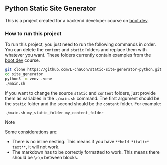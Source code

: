 ## Python Static Site Generator

This is a project created for a backend developer course on [boot.dev](https://www.boot.dev).

### How to run this project

To run this project, you just need to run the following commands in order. You can delete the 
`content` and `static` folders and replace them with whatever you want. These folders currently
contain examples from the [boot.dev](https://www.boot.dev/courses/build-static-site-generator) course.

```zsh
git clone https://github.com/L-chaCon/static-site-generator-python.git site_generator  
cd site_generator  
python3 -m venv .venv  
./main.sh
```

If you want to change the source `static` and `content` folders, just provide them as variables in
the `./main.sh` command. The first argument should be the `static` folder and the second should be
the `content` folder. For example:

```zsh
./main.sh my_static_folder my_content_folder
```

> [!NOTE] 
> Some considerations are:  
> - There is no inline nesting. This means if you have `**bold *italic* text**`, it will not work.  
> - The markdown has to be correctly formatted to work. This means there should be `\n\n` between blocks.
